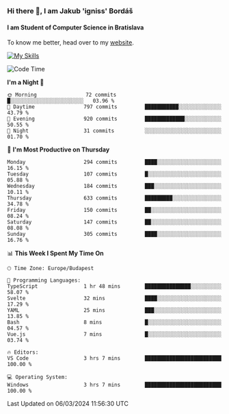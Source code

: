 ### Hi there 👋, I am Jakub 'igniss' Bordáš

#### I am Student of Computer Science in Bratislava
To know me better, head over to my [website](https://bordas.sk).

[![My Skills](https://skillicons.dev/icons?i=js,html,css,figma,svelte,java,kotlin,python,postgresql,typescript,nest,nodejs)](https://bordas.sk)


<!--START_SECTION:waka-->
![Code Time](http://img.shields.io/badge/Code%20Time-1%2C417%20hrs%2024%20mins-blue)

**I'm a Night 🦉** 

```text
🌞 Morning                72 commits          █░░░░░░░░░░░░░░░░░░░░░░░░   03.96 % 
🌆 Daytime                797 commits         ███████████░░░░░░░░░░░░░░   43.79 % 
🌃 Evening                920 commits         █████████████░░░░░░░░░░░░   50.55 % 
🌙 Night                  31 commits          ░░░░░░░░░░░░░░░░░░░░░░░░░   01.70 % 
```
📅 **I'm Most Productive on Thursday** 

```text
Monday                   294 commits         ████░░░░░░░░░░░░░░░░░░░░░   16.15 % 
Tuesday                  107 commits         █░░░░░░░░░░░░░░░░░░░░░░░░   05.88 % 
Wednesday                184 commits         ███░░░░░░░░░░░░░░░░░░░░░░   10.11 % 
Thursday                 633 commits         █████████░░░░░░░░░░░░░░░░   34.78 % 
Friday                   150 commits         ██░░░░░░░░░░░░░░░░░░░░░░░   08.24 % 
Saturday                 147 commits         ██░░░░░░░░░░░░░░░░░░░░░░░   08.08 % 
Sunday                   305 commits         ████░░░░░░░░░░░░░░░░░░░░░   16.76 % 
```


📊 **This Week I Spent My Time On** 

```text
🕑︎ Time Zone: Europe/Budapest

💬 Programming Languages: 
TypeScript               1 hr 48 mins        ███████████████░░░░░░░░░░   58.07 % 
Svelte                   32 mins             ████░░░░░░░░░░░░░░░░░░░░░   17.29 % 
YAML                     25 mins             ███░░░░░░░░░░░░░░░░░░░░░░   13.85 % 
Bash                     8 mins              █░░░░░░░░░░░░░░░░░░░░░░░░   04.57 % 
Vue.js                   7 mins              █░░░░░░░░░░░░░░░░░░░░░░░░   03.74 % 

🔥 Editors: 
VS Code                  3 hrs 7 mins        █████████████████████████   100.00 % 

💻 Operating System: 
Windows                  3 hrs 7 mins        █████████████████████████   100.00 % 
```


 Last Updated on 06/03/2024 11:56:30 UTC
<!--END_SECTION:waka-->

